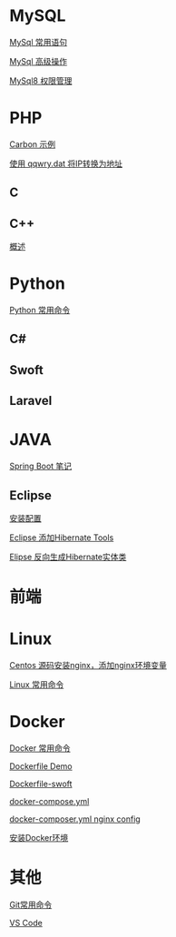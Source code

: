 # MySQL
<a href="https://github.com/lyhisphper/Blog/issues/1">MySql 常用语句</a>

<a href="https://github.com/lyhisphper/Blog/issues/11">MySql 高级操作</a>

<a href="https://github.com/lyhisphper/Blog/issues/6">MySql8 权限管理</a>
# PHP

<a href="https://github.com/lyhisphper/Blog/issues/5">Carbon 示例</a>

<a href="https://github.com/lyhisphper/Blog/tree/master/PHP/Ip%E8%BD%AC%E5%9C%B0%E5%9D%80">使用 qqwry.dat 将IP转换为地址</a>
## C
## C++
<a href="https://github.com/lyhisphper/Blog/issues/16">概述</a>

# Python
<a href="https://github.com/lyhisphper/Blog/issues/27">Python 常用命令</a>

## C#

## Swoft
## Laravel

# JAVA
<a href="https://github.com/lyhisphper/Blog/issues/20">Spring Boot 笔记</a>
## Eclipse
<a href="https://github.com/lyhisphper/Blog/issues/2">安装配置</a>

<a href="https://github.com/lyhisphper/Blog/issues/3">Eclipse 添加Hibernate Tools</a>

<a href="https://github.com/lyhisphper/Blog/issues/4">Elipse 反向生成Hibernate实体类</a>
# 前端

# Linux
<a href="https://github.com/lyhisphper/Blog/issues/7">Centos 源码安装nginx，添加nginx环境变量</a>

<a href="https://github.com/lyhisphper/Blog/issues/14">Linux 常用命令</a>

# Docker
<a href="https://github.com/lyhisphper/Blog/issues/10">Docker 常用命令</a>

<a href="https://github.com/lyhisphper/Blog/blob/master/Docker/DockerfileDemo">Dockerfile Demo</a>

<a href="https://github.com/lyhisphper/Blog/blob/master/Docker/Dockerfile-Swoft">Dockerfile-swoft</a>

<a href="https://github.com/lyhisphper/Blog/blob/master/Docker/docker-compose.yml">docker-compose.yml</a>

<a href="https://github.com/lyhisphper/Blog/issues/23">docker-composer.yml nginx config </a>

<a href="https://github.com/lyhisphper/Blog/issues/19">安装Docker环境</a>


# 其他
<a href="https://github.com/lyhisphper/Blog/issues/9">Git常用命令</a>

<a href="https://github.com/lyhisphper/Blog/issues/17">VS Code</a>
